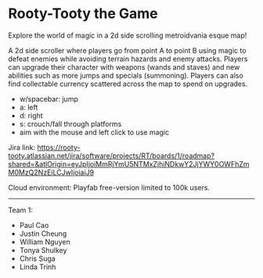 # Rooty-Tooty the Game

Explore the world of magic in a 2d side scrolling metroidvania esque map!

A 2d side scroller where players go from point A to point B using magic to defeat enemies while avoiding terrain hazards and enemy attacks. Players can upgrade their character with weapons (wands and staves) and new abilities such as more jumps and specials (summoning). Players can also find collectable currency scattered across the map to spend on upgrades.

- w/spacebar: jump
- a: left
- d: right
- s: crouch/fall through platforms
- aim with the mouse and left click to use magic

Jira link: https://rooty-tooty.atlassian.net/jira/software/projects/RT/boards/1/roadmap?shared=&atlOrigin=eyJpIjoiMmRjYmU5NTMxZjhiNDkwY2JjYWY0OWFhZmM0MzQ2NzEiLCJwIjoiaiJ9

Cloud environment: Playfab free-version limited to 100k users.

---

Team 1: 
- Paul Cao
- Justin Cheung
- William Nguyen
- Tonya Shulkey
- Chris Suga
- Linda Trinh
